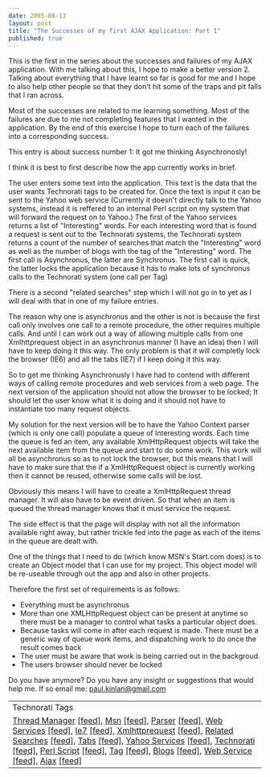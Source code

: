 ```yaml
---
date: 2005-08-13
layout: post
title: "The Successes of my first AJAX Application: Part 1"
published: true
---
```

This is the first in the series about the successes and failures of my AJAX application.  With me talking about this, I hope to make a better version 2. Talking about everything that I have learnt so far is good for me and I hope to also help other people so that they don't hit some of the traps and pit falls that I ran across.<p />Most of the successes are related to me learning something.  Most of the failures are due to me not completing features that I wanted in the application.  By the end of this exercise I hope to turn each of the failures into a corresponding success.<p />This entry is about success number 1: It got me thinking Asynchronosly!<p />I think it is best to first describe how the app currently works in brief.<p />The user enters some text into the application.  This text is the data that the user wants Technorati tags to be created for.  Once the text is input it can be sent to the Yahoo web service (Currently it doesn't directly talk to the Yahoo systems, instead it is reffered to an internal Perl script on my system that will forward the request on to Yahoo.)  The first of the Yahoo services returns a list of "Interesting" words.  For each interesting word that is found a request is sent out to the Technorati systems, the Technorati system returns a count of the number of searches that match the "Interesting" word as well as the number of blogs with the tag of the "Interesting" word.  The first call is Asynchronus, the latter are Synchronus.  The first call is quick, the latter locks the application because it has to make lots of synchronus calls to the Technorati system (one call per Tag)<p />There is a second "related searches" step which I will not go in to yet as I will deal with that in one of my failure entries.<p />The reason why one is asynchronus and the other is not is because the first call only involves one call to a remote procedure, the other requires multiple calls.  And until I can work out a way of allowing multiple calls from one Xmlhttprequest object in an asynchronus manner (I have an idea) then I will have to keep doing it this way.  The only problem is that it will completly lock the browser (IE6) and all the tabs (IE7) if I keep doing it this way.<p />So to get me thinking Asynchronusly I have had to contend with different ways of calling remote procedures and web services from a web page.  The next version of the application should not allow the browser to be locked; It should let the user know what it is doing and it should not have to instantiate too many request objects.<p />My solution for the next version will be to have the Yahoo Context parser (which is only one call) populate a queue of Interesting words.  Each time the queue is fed an item, any available XmlHttpRequest objects will take the next available item from the queue and start to do some work.  This work will all be asynchronus so as to not lock the browser, but this means that I will have to make sure that the if a XmlHttpRequest object is currently working then it cannot be reused, otherwise some calls will be lost.  <p />Obviously this means I will have to create a XmlHttpRequest thread manager.  It will also have to be event driven.  So that when an item is queued the thread manager knows that it must service the request.<p />The side effect is that the page will display with not all the information available right away, but rather trickle fed into the page as each of the items in the queue are dealt with.<p />One of the things that I need to do (which know MSN's Start.com does) is to create an Object model that I can use for my project.  This object model will be re-useable through out the app and also in other projects.  <p />Therefore the first set of requirements is as follows:<br /><ul>
<li>Everything must be asynchronus</li>
<li>More than one XMLHttpRequest object can be present at anytime so there must be a manager to control what tasks a particular object does.</li>
<li>Because tasks will come in after each request is made.  There must be a generic way of queue work items, and dispatching work to do once the result comes back</li>
<li>The user must be aware that work is being carried out in the backgroud.</li>
<li>The users browser should never be locked</li>
</ul><p />Do you have anymore?  Do you have any insight or suggestions that would help me.  If so email me: <a href="mailto:paul.kinlan@gmail.com">paul.kinlan@gmail.com</a><br /><table class="TechnoratiHead TagHeader">
<tr><td>Technorati Tags</td></tr>
<tr class="Technorati"><td>
<a href="http://www.technorati.com/tag/Thread%20Manager" class="Tag" rel="tag">Thread Manager</a> <a href="http://feeds.technorati.com/feed/posts/tag/Thread%20Manager" class="Tag">[feed]</a>, <a href="http://www.technorati.com/tag/Msn" class="Tag" rel="tag">Msn</a> <a href="http://feeds.technorati.com/feed/posts/tag/Msn" class="Tag">[feed]</a>, <a href="http://www.technorati.com/tag/Parser" class="Tag" rel="tag">Parser</a> <a href="http://feeds.technorati.com/feed/posts/tag/Parser" class="Tag">[feed]</a>, <a href="http://www.technorati.com/tag/Web%20Services" class="Tag" rel="tag">Web Services</a> <a href="http://feeds.technorati.com/feed/posts/tag/Web%20Services" class="Tag">[feed]</a>, <a href="http://www.technorati.com/tag/Ie7" class="Tag" rel="tag">Ie7</a> <a href="http://feeds.technorati.com/feed/posts/tag/Ie7" class="Tag">[feed]</a>, <a href="http://www.technorati.com/tag/Xmlhttprequest" class="Tag" rel="tag">Xmlhttprequest</a> <a href="http://feeds.technorati.com/feed/posts/tag/Xmlhttprequest" class="Tag">[feed]</a>, <a href="http://www.technorati.com/tag/Related%20Searches" class="Tag" rel="tag">Related Searches</a> <a href="http://feeds.technorati.com/feed/posts/tag/Related%20Searches" class="Tag">[feed]</a>, <a href="http://www.technorati.com/tag/Tabs" class="Tag" rel="tag">Tabs</a> <a href="http://feeds.technorati.com/feed/posts/tag/Tabs" class="Tag">[feed]</a>, <a href="http://www.technorati.com/tag/Yahoo%20Services" class="Tag" rel="tag">Yahoo Services</a> <a href="http://feeds.technorati.com/feed/posts/tag/Yahoo%20Services" class="Tag">[feed]</a>, <a href="http://www.technorati.com/tag/Technorati" class="Tag" rel="tag">Technorati</a> <a href="http://feeds.technorati.com/feed/posts/tag/Technorati" class="Tag">[feed]</a>, <a href="http://www.technorati.com/tag/Perl%20Script" class="Tag" rel="tag">Perl Script</a> <a href="http://feeds.technorati.com/feed/posts/tag/Perl%20Script" class="Tag">[feed]</a>, <a href="http://www.technorati.com/tag/Tag" class="Tag" rel="tag">Tag</a> <a href="http://feeds.technorati.com/feed/posts/tag/Tag" class="Tag">[feed]</a>, <a href="http://www.technorati.com/tag/Blogs" class="Tag" rel="tag">Blogs</a> <a href="http://feeds.technorati.com/feed/posts/tag/Blogs" class="Tag">[feed]</a>, <a href="http://www.technorati.com/tag/Web%20Service" class="Tag" rel="tag">Web Service</a> <a href="http://feeds.technorati.com/feed/posts/tag/Web%20Service" class="Tag">[feed]</a>, <a href="http://www.technorati.com/tag/Ajax" class="Tag" rel="tag">Ajax</a> <a href="http://feeds.technorati.com/feed/posts/tag/Ajax" class="Tag">[feed]</a>
</td></tr>
</table><div class="blogger-post-footer"><img class="posterous_download_image" src="https://blogger.googleusercontent.com/tracker/8109338-112397622888501917?l=www.kinlan.co.uk%2Findex.html" height="1" alt="" width="1" /></div>

